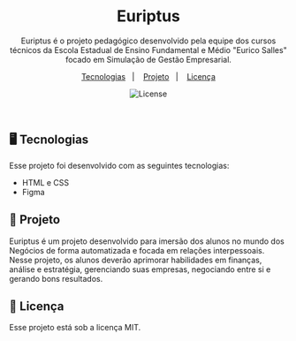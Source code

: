 <h1 align="center"> Euriptus </h1>

<p align="center">
Euriptus é o projeto pedagógico desenvolvido pela equipe dos cursos técnicos da Escola Estadual de Ensino Fundamental e Médio "Eurico Salles" focado em Simulação de Gestão Empresarial. <br/>
</p>

<p align="center">
  <a href="#-tecnologias">Tecnologias</a>&nbsp;&nbsp;&nbsp;|&nbsp;&nbsp;&nbsp;
  <a href="#-projeto">Projeto</a>&nbsp;&nbsp;&nbsp;|&nbsp;&nbsp;&nbsp;
  <a href="#memo-licença">Licença</a>
</p>

<p align="center">
  <img alt="License" src="https://img.shields.io/static/v1?label=license&message=MIT&color=49AA26&labelColor=000000">
</p>

<br>


## 🖥️ Tecnologias

Esse projeto foi desenvolvido com as seguintes tecnologias:

- HTML e CSS
- Figma

## 📖 Projeto

Euriptus é um projeto desenvolvido para imersão dos alunos no mundo dos Negócios de forma automatizada e focada em relações interpessoais. Nesse projeto, os alunos deverão aprimorar habilidades em finanças, análise e estratégia, gerenciando suas empresas, negociando entre si e gerando bons resultados.



## :memo: Licença

Esse projeto está sob a licença MIT.
